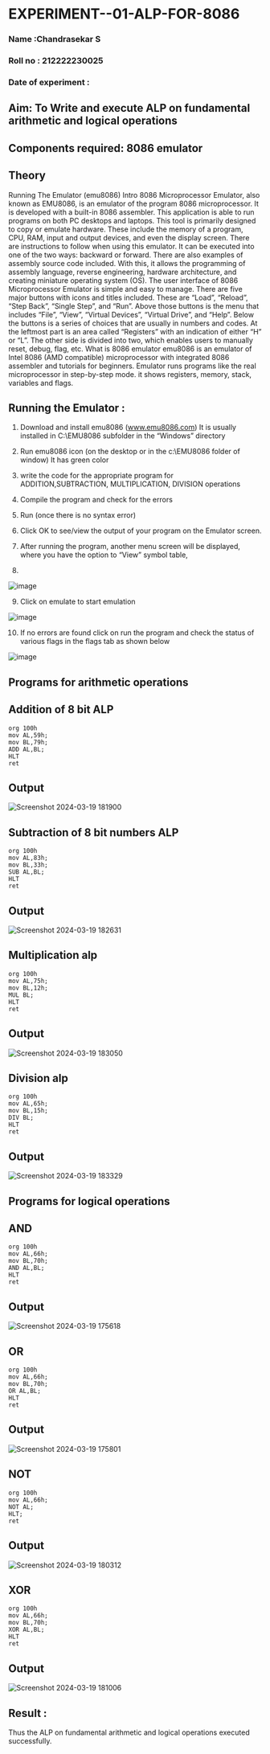 # EXPERIMENT--01-ALP-FOR-8086
### Name :Chandrasekar S
### Roll no : 212222230025
### Date of experiment :

## Aim: To Write and execute ALP on fundamental arithmetic and logical operations
## Components required: 8086  emulator 
## Theory 
Running The Emulator (emu8086) Intro 8086 Microprocessor Emulator, also known as EMU8086, is an emulator of the program 8086 microprocessor. It is developed with a built-in 8086 assembler. This application is able to run programs on both PC desktops and laptops. This tool is primarily designed to copy or emulate hardware. These include the memory of a program, CPU, RAM, input and output devices, and even the display screen. There are instructions to follow when using this emulator. It can be executed into one of the two ways: backward or forward. There are also examples of assembly source code included. With this, it allows the programming of assembly language, reverse engineering, hardware architecture, and creating miniature operating system (OS). The user interface of 8086 Microprocessor Emulator is simple and easy to manage. There are five major buttons with icons and titles included. These are “Load”, “Reload”, “Step Back”, “Single Step”, and “Run”. Above those buttons is the menu that includes “File”, “View”, “Virtual Devices”, “Virtual Drive”, and “Help”. Below the buttons is a series of choices that are usually in numbers and codes. At the leftmost part is an area called “Registers” with an indication of either “H” or “L”. The other side is divided into two, which enables users to manually reset, debug, flag, etc. What is 8086 emulator emu8086 is an emulator of Intel 8086 (AMD compatible) microprocessor with integrated 8086 assembler and tutorials for beginners. Emulator runs programs like the real microprocessor in step-by-step mode. it shows registers, memory, stack, variables and flags.

 ## Running the Emulator :
1.	Download and install emu8086 (www.emu8086.com) It is usually installed in C:\EMU8086 subfolder in the “Windows” directory
2.	 Run  emu8086 icon (on the desktop or in the c:\EMU8086 folder of window) It has green color 
 

3.	write the code for the appropriate program for ADDITION,SUBTRACTION, MULTIPLICATION,  DIVISION operations 

4.	 Compile the program and check for the errors 
5.	Run (once there is no syntax error) 

6.	Click OK to see/view the output of your program on the Emulator screen. 


7.	After running the program, another menu screen will be displayed, where you have the option to “View” symbol table,
8.	 


![image](https://user-images.githubusercontent.com/36288975/189273263-d65baae9-4b8f-4723-afb3-c0ffa4052b04.png)

9.	Click on emulate to start emulation 

![image](https://user-images.githubusercontent.com/36288975/189273273-9bb36ec1-e2e8-4892-8d35-37707332bfdc.png)

10.	If no errors are found click on run the program and check the status of various flags in the flags tab as shown below 

![image](https://user-images.githubusercontent.com/36288975/189273277-113a2a33-4a40-4ff8-95a5-ecd3a1f504fe.png)

## Programs for arithmetic  operations

## Addition  of 8 bit ALP 
```
org 100h
mov AL,59h;
mov BL,79h;
ADD AL,BL;
HLT
ret
```
## Output  
 ![Screenshot 2024-03-19 181900](https://github.com/Saravana-kumar369/EXPERIMENT--01-ALP-FOR-8086/assets/117925254/12cff806-9a6f-4c8e-b70d-f4072e554b8f)

## Subtraction   of 8 bit numbers  ALP 
 ```
org 100h
mov AL,83h;
mov BL,33h;
SUB AL,BL;
HLT
ret
```
## Output  
![Screenshot 2024-03-19 182631](https://github.com/Saravana-kumar369/EXPERIMENT--01-ALP-FOR-8086/assets/117925254/e6c81de2-1cfc-44a6-a28e-d419aef37f3b)

## Multiplication alp 
```
org 100h
mov AL,75h;
mov BL,12h;
MUL BL;
HLT
ret
```
 ## Output  
![Screenshot 2024-03-19 183050](https://github.com/Saravana-kumar369/EXPERIMENT--01-ALP-FOR-8086/assets/117925254/e4f86edb-6f72-4de5-bc18-76463f6f3be1)

## Division alp 
```
org 100h
mov AL,65h;
mov BL,15h;
DIV BL;
HLT
ret
```
## Output  
![Screenshot 2024-03-19 183329](https://github.com/Saravana-kumar369/EXPERIMENT--01-ALP-FOR-8086/assets/117925254/8e6afe1b-a76c-44fc-ba9c-40e33d633386)

## Programs for logical operations
## AND
```
org 100h
mov AL,66h;
mov BL,70h;
AND AL,BL;
HLT
ret
```
## Output  

![Screenshot 2024-03-19 175618](https://github.com/Saravana-kumar369/EXPERIMENT--01-ALP-FOR-8086/assets/117925254/2e28febb-74e4-4dd7-a27c-e595747c151d)

## OR
```
org 100h
mov AL,66h;
mov BL,70h;
OR AL,BL;
HLT
ret
``` 
## Output
![Screenshot 2024-03-19 175801](https://github.com/Saravana-kumar369/EXPERIMENT--01-ALP-FOR-8086/assets/117925254/b97bac58-42ed-4d66-b80e-0b8ae4b3b8b3)

## NOT
```
org 100h
mov AL,66h;
NOT AL;
HLT;
ret
```
## Output  
![Screenshot 2024-03-19 180312](https://github.com/Saravana-kumar369/EXPERIMENT--01-ALP-FOR-8086/assets/117925254/61616ca5-60fd-490d-98eb-5a39b1e35df3)

## XOR 
```
org 100h
mov AL,66h;
mov BL,70h;
XOR AL,BL;
HLT
ret
```
## Output  
![Screenshot 2024-03-19 181006](https://github.com/Saravana-kumar369/EXPERIMENT--01-ALP-FOR-8086/assets/117925254/5f39f2c3-0492-4842-9480-f4f07edfb90c)

## Result :
 Thus the  ALP on fundamental arithmetic and logical operations executed successfully.
